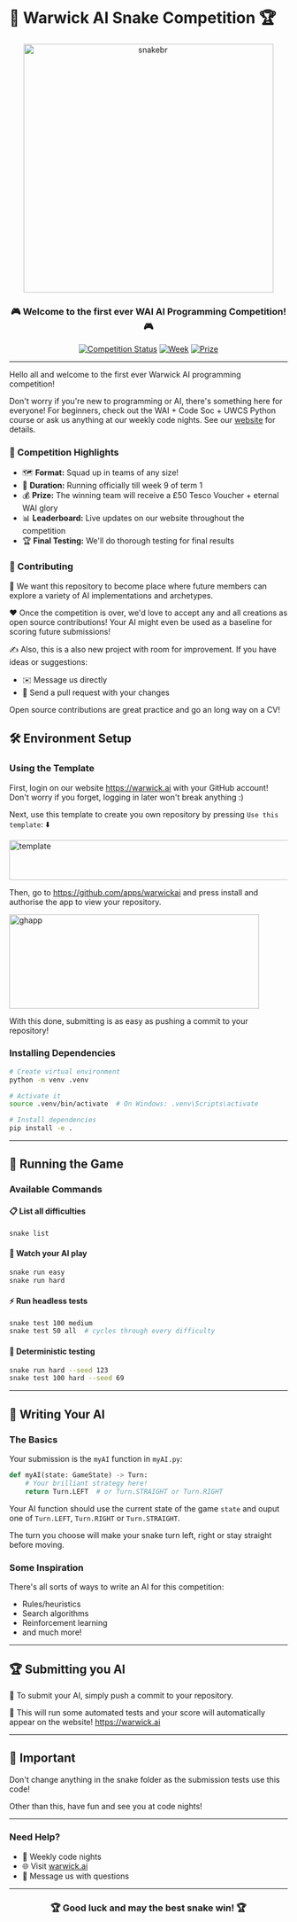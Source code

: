# 🐍 Warwick AI Snake Competition 🏆

<div align="center">

<img width="452" height="449" alt="snakebr" src="https://github.com/user-attachments/assets/b60db513-3873-4d71-a567-10dcb9d06f86" />

### 🎮 **Welcome to the first ever WAI AI Programming Competition!** 🎮

[![Competition Status](https://img.shields.io/badge/Status-Active-brightgreen)](https://warwick.ai)
[![Week](https://img.shields.io/badge/Deadline-Week%209%20Term%201-orange)](https://warwick.ai)
[![Prize](https://img.shields.io/badge/Prize-£50%20Tesco%20Voucher-gold)](https://warwick.ai)

</div>

---

Hello all and welcome to the first ever Warwick AI programming competition!

Don't worry if you're new to programming or AI, there's something here for everyone! For beginners, check out the WAI + Code Soc + UWCS Python course or ask us anything at our weekly code nights. See our [website](https://warwick.ai) for details.

### 🎯 Competition Highlights

- 🗺️ **Format:** Squad up in teams of any size!
- 🧠 **Duration:** Running officially till week 9 of term 1
- 💰 **Prize:** The winning team will receive a £50 Tesco Voucher + eternal WAI glory
- 📊 **Leaderboard:** Live updates on our website throughout the competition
- 🏆 **Final Testing:** We'll do thorough testing for final results

### 📝 Contributing

🤖 We want this repository to become place where future members can explore a variety of AI implementations and archetypes. 

❤️ Once the competition is over, we'd love to accept any and all creations as open source contributions! Your AI might even be used as a baseline for scoring future submissions!

✍️ Also, this is a also new project with room for improvement. If you have ideas or suggestions:
- ✉️ Message us directly
- 🚨 Send a pull request with your changes

Open source contributions are great practice and go an long way on a CV!

## 🛠️ Environment Setup

### Using the Template

First, login on our website https://warwick.ai with your GitHub account!  Don't worry if you forget, logging in later won't break anything :)

Next, use this template to create you own repository by pressing `Use this template`:      ⬇️

<img width="904" height="72" alt="template" src="https://github.com/user-attachments/assets/b05ccea8-bb53-4eed-ad5a-2de0b3a15b1d" />

Then, go to https://github.com/apps/warwickai and press install and authorise the app to view your repository.

<img width="452" height="170" alt="ghapp" src="https://github.com/user-attachments/assets/952fad17-b664-457f-982b-50cb5e42896a" />

With this done, submitting is as easy as pushing a commit to your repository!

### Installing Dependencies
```bash
# Create virtual environment
python -m venv .venv

# Activate it
source .venv/bin/activate  # On Windows: .venv\Scripts\activate

# Install dependencies
pip install -e .
```

---

## 🎯 Running the Game

### Available Commands

#### 📋 List all difficulties
```bash
snake list
```

#### 👀 Watch your AI play
```bash
snake run easy
snake run hard
```

#### ⚡ Run headless tests
```bash
snake test 100 medium
snake test 50 all  # cycles through every difficulty
```

#### 🎲 Deterministic testing
```bash
snake run hard --seed 123
snake test 100 hard --seed 69
```

---

## 🧠 Writing Your AI

### The Basics
Your submission is the `myAI` function in `myAI.py`:

```python
def myAI(state: GameState) -> Turn:
    # Your brilliant strategy here!
    return Turn.LEFT  # or Turn.STRAIGHT or Turn.RIGHT
```

Your AI function should use the current state of the game `state` and ouput one of `Turn.LEFT`, `Turn.RIGHT` or `Turn.STRAIGHT`.

The turn you choose will make your snake turn left, right or stay straight before moving. 

### Some Inspiration

There's all sorts of ways to write an AI for this competition:
- Rules/heuristics
- Search algorithms
- Reinforcement learning
- and much more!

---

## 🏆 Submitting you AI

🐐 To submit your AI, simply push a commit to your repository. 

🧪 This will run some automated tests and your score will automatically appear on the website! <https://warwick.ai>

---

## 🚨 Important

Don't change anything in the snake folder as the submission tests use this code!

Other than this, have fun and see you at code nights! 

---

### Need Help?
- 📅 Weekly code nights
- 🌐 Visit [warwick.ai](https://warwick.ai)
- 💬 Message us with questions

---

<div align="center">

### 🏆 **Good luck and may the best snake win!** 🏆

</div>
